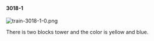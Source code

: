 #### 3018-1
![train-3018-1-0.png](https://github.com/lil-lab/nlvr/raw/master/nlvr/train/images/20/train-3018-1-0.png "train-3018-1-0.png")

There is two blocks tower and the color is yellow and blue.